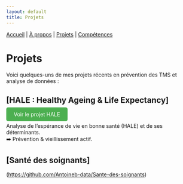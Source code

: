 ```yaml
---
layout: default
title: Projets
---
```


[Accueil](/) | [À propos](/about) | [Projets](/projects) | [Compétences](/skills)

# Projets

Voici quelques-uns de mes projets récents en prévention des TMS et analyse de données :  



## [HALE : Healthy Ageing & Life Expectancy] 
<p>
  <a href="https://github.com/Antoineb-data/HALE-Analyse-dataset-OMS" style="background-color:#4CAF50; color:white; padding:10px 20px; text-decoration:none; border-radius:5px;">
    Voir le projet HALE
  </a>
</p>


Analyse de l’espérance de vie en bonne santé (HALE) et de ses déterminants.  
➡️ Prévention & vieillissement actif.  



## [Santé des soignants] 
(https://github.com/Antoineb-data/Sante-des-soignants)




